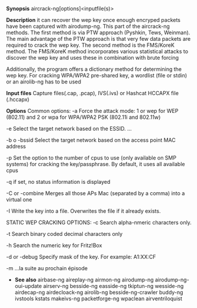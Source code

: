 **Synopsis**
aircrack-ng[options]<inputfile(s)>

**Description**
it can recover the wep key once enough encryped packets have been captured with airodump-ng. This part of the aircrack-ng methods.
The first method is via PTW approach (Pyshkin, Tews, Weinman).
The main advantage of the PTW approach is that very few data packets are required to crack the wep key.
The second method is the FMS/KoreK method.
The FMS/KoreK method incorporates various statistical attacks to discover the wep key and uses these in combination with brute forcing

Additionally, the program offers a dictionary method for determining the wep key.
For cracking WPA/WPA2 pre-shared key, a wordlist (file or stdin) or an airolib-ng has to be used

**Input files**
Capture files(.cap, .pcap), IVS(.ivs) or Hashcat HCCAPX file (.hccapx)

**Options**
Common options: -a <amode>
Force the attack mode: 1 or wep for WEP (802.11) and 2 or wpa for WPA/WPA2 PSK (802.11i and 802.11w)

-e <essid>
Select the target network based on the ESSID.
...

-b <bssid> o -bssid
Select the target network based on the access point MAC address

-p <nbcpu>
Set the option to the number of cpus to use (only available on SMP systems) for cracking the key/passphrase.
By default, it uses all available cpus

-q
if set, no status information is displayed

-C <macs> or -combine
Merges all those APs Mac (separated by a comma) into a virtual one

-I <file>
Write the key into a file. Overwrites the file if it already exists.

STATIC WEP CRACKING OPTIONS: -c
Search alpha-nmeric characters only.

-t
Search binary coded decimal characters only

-h
Search the numeric key for Fritz!Box

-d <mask> or -debug
Specify mask of the key. For example: A1:XX:CF

-m <maddr>
...la suite au prochain épisode

* **See also**
airbase-ng
aireplay-ng
airmon-ng
airodump-ng
airodump-ng-oui-update
airserv-ng
besside-ng
easside-ng
tkiptun-ng
wesside-ng
airdecap-ng
airdecloack-ng
airolib-ng
besside-ng-crawler
buddy-ng
ivstools
kstats
makeivs-ng
packetforge-ng
wpaclean
airventriloquist
